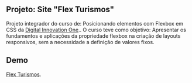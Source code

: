 ## Projeto: Site "Flex Turismos"
Projeto integrador do curso de: Posicionando elementos com Flexbox em CSS da [Digital Innovation One](https://digitalinnovation.one/)..
O curso teve como objetivo:  Apresentar os fundamentos e aplicações da propriedade flexbox na criação de layouts responsivos, sem a necessidade a definição de valores fixos.

## Demo

[Flex Turismos](https://rosangelalins.github.io/projeto-integrador-flexbox-dio/).

